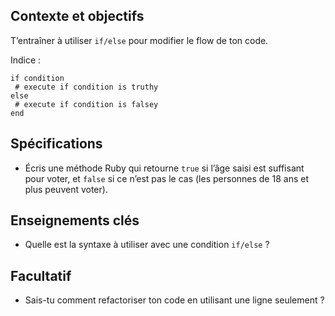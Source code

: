 Contexte et objectifs
---------------------

T’entraîner à utiliser `if/else` pour modifier le flow de ton code.

Indice :

``` {.ruby}
if condition
 # execute if condition is truthy
else
 # execute if condition is falsey
end
```

Spécifications
--------------

-   Écris une méthode Ruby qui retourne `true` si l’âge saisi est suffisant pour voter, et `false` si ce n’est pas le cas (les personnes de 18 ans et plus peuvent voter).

Enseignements clés
------------------

-   Quelle est la syntaxe à utiliser avec une condition `if/else` ?

Facultatif
----------

-   Sais-tu comment refactoriser ton code en utilisant une ligne seulement ?


